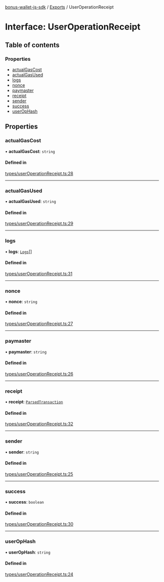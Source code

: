 [bonus-wallet-js-sdk](../README.md) / [Exports](../modules.md) / UserOperationReceipt

# Interface: UserOperationReceipt

## Table of contents

### Properties

- [actualGasCost](UserOperationReceipt.md#actualgascost)
- [actualGasUsed](UserOperationReceipt.md#actualgasused)
- [logs](UserOperationReceipt.md#logs)
- [nonce](UserOperationReceipt.md#nonce)
- [paymaster](UserOperationReceipt.md#paymaster)
- [receipt](UserOperationReceipt.md#receipt)
- [sender](UserOperationReceipt.md#sender)
- [success](UserOperationReceipt.md#success)
- [userOpHash](UserOperationReceipt.md#userophash)

## Properties

### actualGasCost

• **actualGasCost**: `string`

#### Defined in

[types/userOperationReceipt.ts:28](https://github.com/study-core/bonus-wallet-js-sdk/blob/a6cc21a/src/types/userOperationReceipt.ts#L28)

___

### actualGasUsed

• **actualGasUsed**: `string`

#### Defined in

[types/userOperationReceipt.ts:29](https://github.com/study-core/bonus-wallet-js-sdk/blob/a6cc21a/src/types/userOperationReceipt.ts#L29)

___

### logs

• **logs**: [`Logs`](Logs.md)[]

#### Defined in

[types/userOperationReceipt.ts:31](https://github.com/study-core/bonus-wallet-js-sdk/blob/a6cc21a/src/types/userOperationReceipt.ts#L31)

___

### nonce

• **nonce**: `string`

#### Defined in

[types/userOperationReceipt.ts:27](https://github.com/study-core/bonus-wallet-js-sdk/blob/a6cc21a/src/types/userOperationReceipt.ts#L27)

___

### paymaster

• **paymaster**: `string`

#### Defined in

[types/userOperationReceipt.ts:26](https://github.com/study-core/bonus-wallet-js-sdk/blob/a6cc21a/src/types/userOperationReceipt.ts#L26)

___

### receipt

• **receipt**: [`ParsedTransaction`](ParsedTransaction.md)

#### Defined in

[types/userOperationReceipt.ts:32](https://github.com/study-core/bonus-wallet-js-sdk/blob/a6cc21a/src/types/userOperationReceipt.ts#L32)

___

### sender

• **sender**: `string`

#### Defined in

[types/userOperationReceipt.ts:25](https://github.com/study-core/bonus-wallet-js-sdk/blob/a6cc21a/src/types/userOperationReceipt.ts#L25)

___

### success

• **success**: `boolean`

#### Defined in

[types/userOperationReceipt.ts:30](https://github.com/study-core/bonus-wallet-js-sdk/blob/a6cc21a/src/types/userOperationReceipt.ts#L30)

___

### userOpHash

• **userOpHash**: `string`

#### Defined in

[types/userOperationReceipt.ts:24](https://github.com/study-core/bonus-wallet-js-sdk/blob/a6cc21a/src/types/userOperationReceipt.ts#L24)
